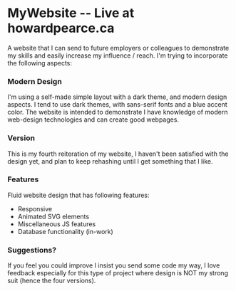 # MyWebsite -- Live at howardpearce.ca
A website that I can send to future employers or colleagues to demonstrate my skills and easily increase my influence / reach. I'm trying to incorporate the following aspects:

### Modern Design
I'm using a self-made simple layout with a dark theme, and modern design aspects. I tend to use dark themes, with sans-serif fonts and a blue accent color.
The website is intended to demonstrate I have knowledge of modern web-design technologies and can create good webpages.

### Version
This is my fourth reiteration of my website, I haven't been satisfied with the design yet, and plan to keep rehashing until I get something that I like.

### Features
Fluid website design that has following features:
  - Responsive
  - Animated SVG elements
  - Miscellaneous JS features
  - Database functionality (in-work)
  
### Suggestions?
If you feel you could improve I insist you send some code my way, I love feedback especially for this type of project where design is NOT my strong suit (hence the four versions).
